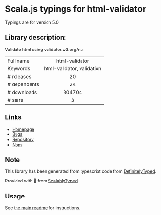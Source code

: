 
# Scala.js typings for html-validator

Typings are for version 5.0

## Library description:
Validate html using validator.w3.org/nu

|                    |                 |
| ------------------ | :-------------: |
| Full name          | html-validator |
| Keywords           | html-validator, validation |
| # releases         | 20 |
| # dependents       | 24 |
| # downloads        | 304704 |
| # stars            | 3 |

## Links
- [Homepage](https://github.com/zrrrzzt/html-validator#readme)
- [Bugs](https://github.com/zrrrzzt/html-validator/issues)
- [Repository](https://github.com/zrrrzzt/html-validator)
- [Npm](https://www.npmjs.com/package/html-validator)
    


## Note
This library has been generated from typescript code from [DefinitelyTyped](https://definitelytyped.org).

Provided with :purple_heart: from [ScalablyTyped](https://github.com/oyvindberg/ScalablyTyped)

## Usage
See [the main readme](../../readme.md) for instructions.


